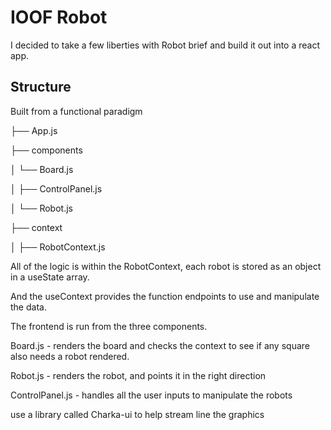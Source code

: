 # IOOF Robot

I decided to take a few liberties with Robot brief and build it out into a react app.

## Structure

Built from a functional paradigm

├── App.js

├── components

│ └── Board.js

│ ├── ControlPanel.js

│ └── Robot.js

├── context

│ ├── RobotContext.js


All of the logic is within the RobotContext, each robot is stored as an object in a useState array.

And the useContext provides the function endpoints to use and manipulate the data.

The frontend is run from the three components.

Board.js - renders the board and checks the context to see if any square also needs a robot rendered.

Robot.js - renders the robot, and points it in the right direction

ControlPanel.js - handles all the user inputs to manipulate the robots


use a library called Charka-ui to help stream line the graphics
